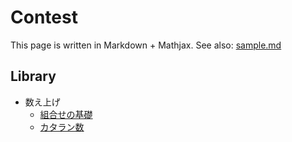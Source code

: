 # Contest

This page is written in Markdown + Mathjax. See also: [sample.md](#sample.md)

## Library

- 数え上げ
  - [組合せの基礎](#md/comb.md)
  - [カタラン数](#md/catalan.md)
